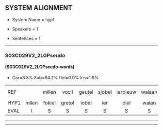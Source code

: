 
## SYSTEM ALIGNMENT

- System Name = hyp1

- Speakers = 1

- Sentences = 1

---

### S03C029V2_2LGPseudo

#### (S03C029V2_2LGPseudo-words)

- Cor=3.8%	Sub=94.2%	Del=0.0%	Ins=1.9%

|  |  |  |  |  |  |  |  |  |  |  |  |  |  |  |  |  |  |  |  |  |  |  |  |  |  |  |  |  |  |  |  |  |  |  |  |  |  |  |  |  |  |  |  |  |  |  |  |  |  |  |  |  |
|:--- |:---:|:---:|:---:|:---:|:---:|:---:|:---:|:---:|:---:|:---:|:---:|:---:|:---:|:---:|:---:|:---:|:---:|:---:|:---:|:---:|:---:|:---:|:---:|:---:|:---:|:---:|:---:|:---:|:---:|:---:|:---:|:---:|:---:|:---:|:---:|:---:|:---:|:---:|:---:|:---:|:---:|:---:|:---:|:---:|:---:|:---:|:---:|:---:|:---:|:---:|:---:|:---:|
| REF |  | millen | vocil | geutel | sjobel | ierpieuw | walaan | erke | haweel | saarweng | gevicht | eemde | * | bepoud | orstalk | veten | gefouw | vurpaand | nizung | nizung | fiewon | * | kneurem | vawaai | strellen*(strelen) | zwieten | foetbans | oonste | * | muider | grijnken | schielstaug | * | * | * | prilsood | * | vloender | milste | veurder | * | kloeien | ulen | orponk | schodig | ijpo | menuur | * | * | spreikje | hiffreeuw | wooien |
| HYP1 | milen | fokiel | gretol | iobel | ier | piel | walan | irke | hawijl | sarwn | gefiegt | inde | bij | bepaald | orstelk | veiten | gefel | vurban | nisen | esun | feen | kneuren | kneuren | vanwai | strile | weten | voetbans | onste | men | der | grenkel | schia | scheel | stouw | stang | driosook | soot | vlunder | nilste | veder | verde | kloeien | lun | orponk | svorig | epel | me | sdrek | j | heefre | moi | in |
| EVAL | I | S | S | S | S | S | S | S | S | S | S | S | S | S | S | S | S | S | S | S | S | S | S | S | S | S | S | S | S | S | S | S | S | S | S | S | S | S | S | S | S |  | S |  | S | S | S | S | S | S | S | S |
---

---
